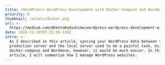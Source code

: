 ```yaml
---
title: (WordPress) WordPress Development with Docker-Compose and Wordmove
priority: 6
thumbnail: /assets/docker.png
url: >-
  https://medium.com/@KentaKodashima/wordpress-wordpress-development-with-docker-compose-and-wordmove-cf720d2618d
date: 2019-12-19T07:32:59.339Z
intro: >-
  As I described in this article, syncing your WordPress data between the
  production server and the local server used to be a painful task. Using
  docker-compose and Wordmove, however, it would be much easier. In this
  article, I will summarize how I manage WordPress websites.
---
```


